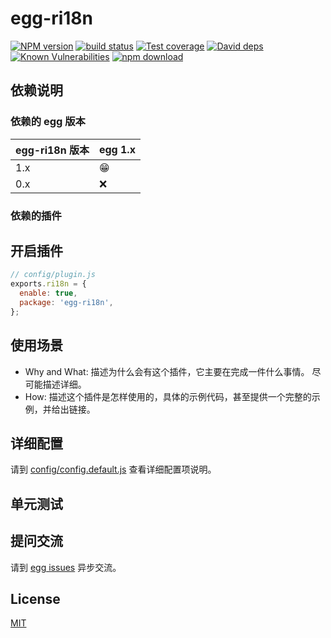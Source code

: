 # egg-ri18n

[![NPM version][npm-image]][npm-url]
[![build status][travis-image]][travis-url]
[![Test coverage][codecov-image]][codecov-url]
[![David deps][david-image]][david-url]
[![Known Vulnerabilities][snyk-image]][snyk-url]
[![npm download][download-image]][download-url]

[npm-image]: https://img.shields.io/npm/v/egg-ri18n.svg?style=flat-square
[npm-url]: https://npmjs.org/package/egg-ri18n
[travis-image]: https://img.shields.io/travis/eggjs/egg-ri18n.svg?style=flat-square
[travis-url]: https://travis-ci.org/eggjs/egg-ri18n
[codecov-image]: https://img.shields.io/codecov/c/github/eggjs/egg-ri18n.svg?style=flat-square
[codecov-url]: https://codecov.io/github/eggjs/egg-ri18n?branch=master
[david-image]: https://img.shields.io/david/eggjs/egg-ri18n.svg?style=flat-square
[david-url]: https://david-dm.org/eggjs/egg-ri18n
[snyk-image]: https://snyk.io/test/npm/egg-ri18n/badge.svg?style=flat-square
[snyk-url]: https://snyk.io/test/npm/egg-ri18n
[download-image]: https://img.shields.io/npm/dm/egg-ri18n.svg?style=flat-square
[download-url]: https://npmjs.org/package/egg-ri18n

<!--
Description here.
-->

## 依赖说明

### 依赖的 egg 版本

egg-ri18n 版本 | egg 1.x
--- | ---
1.x | 😁
0.x | ❌

### 依赖的插件
<!--

如果有依赖其它插件，请在这里特别说明。如

- security
- multipart

-->

## 开启插件

```js
// config/plugin.js
exports.ri18n = {
  enable: true,
  package: 'egg-ri18n',
};
```

## 使用场景

- Why and What: 描述为什么会有这个插件，它主要在完成一件什么事情。
尽可能描述详细。
- How: 描述这个插件是怎样使用的，具体的示例代码，甚至提供一个完整的示例，并给出链接。

## 详细配置

请到 [config/config.default.js](config/config.default.js) 查看详细配置项说明。

## 单元测试

<!-- 描述如何在单元测试中使用此插件，例如 schedule 如何触发。无则省略。-->

## 提问交流

请到 [egg issues](https://github.com/eggjs/egg/issues) 异步交流。

## License

[MIT](LICENSE)
